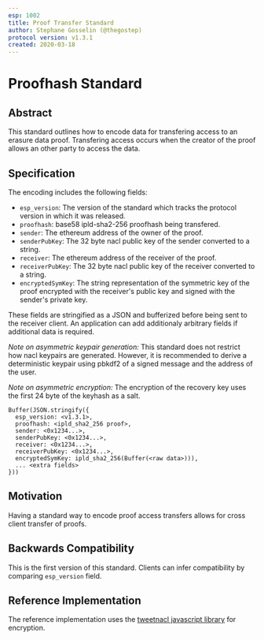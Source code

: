 ```yaml
---
esp: 1002
title: Proof Transfer Standard
author: Stephane Gosselin (@thegostep)
protocol version: v1.3.1
created: 2020-03-18
---
```


# Proofhash Standard

## Abstract

This standard outlines how to encode data for transfering access to an erasure data proof. Transfering access occurs when the creator of the proof allows an other party to access the data.

## Specification

The encoding includes the following fields: 
- `esp_version`: The version of the standard which tracks the protocol version in which it was released.
- `proofhash`: base58 ipld-sha2-256 proofhash being transfered.
- `sender`: The ethereum address of the owner of the proof.
- `senderPubKey`: The 32 byte nacl public key of the sender converted to a string.
- `receiver`: The ethereum address of the receiver of the proof.
- `receiverPubKey`: The 32 byte nacl public key of the receiver converted to a string.
- `encryptedSymKey`: The string representation of the symmetric key of the proof encrypted with the receiver's public key and signed with the sender's private key.

These fields are stringified as a JSON and bufferized before being sent to the receiver client. An application can add additionaly arbitrary fields if additional data is required.

*Note on asymmetric keypair generation:* This standard does not restrict how nacl keypairs are generated. However, it is recommended to derive a deterministic keypair using pbkdf2 of a signed message and the address of the user.

*Note on asymmetric encryption:* The encryption of the recovery key uses the first 24 byte of the keyhash as a salt.

```
Buffer(JSON.stringify({
  esp_version: <v1.3.1>,
  proofhash: <ipld_sha2_256 proof>,
  sender: <0x1234...>,
  senderPubKey: <0x1234...>,
  receiver: <0x1234...>,
  receiverPubKey: <0x1234...>,
  encryptedSymKey: ipld_sha2_256(Buffer(<raw data>))),
  ... <extra fields>
}))
```

## Motivation

Having a standard way to encode proof access transfers allows for cross client transfer of proofs.

## Backwards Compatibility

This is the first version of this standard. Clients can infer compatibility by comparing `esp_version` field.

## Reference Implementation

The reference implementation uses the [tweetnacl javascript library](https://github.com/dchest/tweetnacl-js) for encryption.